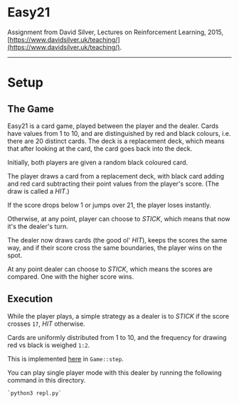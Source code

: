 # Easy21

Assignment from David Silver, Lectures on Reinforcement Learning, 2015, [https://www.davidsilver.uk/teaching/](https://www.davidsilver.uk/teaching/).

----

# Setup

## The Game

Easy21 is a card game, played between the player and the dealer. Cards have values from 1 to 10, and are distinguished by red and black colours, i.e. there are 20 distinct cards. The deck is a replacement deck, which means that after looking at the card, the card goes back into the deck.

Initially, both players are given a random black coloured card.

The player draws a card from a replacement deck, with black card adding and red card subtracting their point values from the player's score. (The draw is called a _HIT_.)

If the score drops below 1 or jumps over 21, the player loses instantly.

Otherwise, at any point, player can choose to _STICK_, which means that now it's the dealer's turn.

The dealer now draws cards (the good ol' _HIT_), keeps the scores the same way, and if their score cross the same boundaries, the player wins on the spot.

At any point dealer can choose to _STICK_, which means the scores are compared. One with the higher score wins.

## Execution

While the player plays, a simple strategy as a dealer is to _STICK_ if the score crosses `17`, _HIT_ otherwise.

Cards are uniformly distributed from 1 to 10, and the frequency for drawing red vs black is weighed `1:2`.

This is implemented [here](easy21/game.py) in `Game::step`.

You can play single player mode with this dealer by running the following command in this directory.

    `python3 repl.py`
